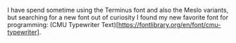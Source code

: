 I have spend sometime using the Terminus font and also the Meslo variants, but searching for a new
font out of curiosity I found my new favorite font for programming: (CMU Typewriter Text)[https://fontlibrary.org/en/font/cmu-typewriter].

